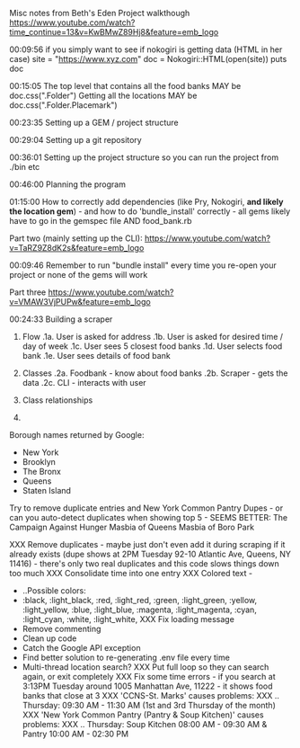 Misc notes from Beth's Eden Project walkthough
https://www.youtube.com/watch?time_continue=13&v=KwBMwZ89Hj8&feature=emb_logo

00:09:56 if you simply want to see if nokogiri is getting data (HTML in her case)
site = "https://www.xyz.com"
doc = Nokogiri::HTML(open(site))
puts doc

00:15:05
The top level that contains all the food banks MAY be doc.css(".Folder")
Getting all the locations MAY be doc.css(".Folder.Placemark")

00:23:35
Setting up a GEM / project structure

00:29:04
Setting up a git repository

00:36:01
Setting up the project structure so you can run the project from ./bin etc 

00:46:00
Planning the program

01:15:00
How to correctly add dependencies (like Pry, Nokogiri, **and likely the location gem**) - and how to do 'bundle_install' correctly - all gems likely have to go in the gemspec file AND food_bank.rb

Part two (mainly setting up the CLI):
https://www.youtube.com/watch?v=TaRZ9Z8dK2s&feature=emb_logo

00:09:46
Remember to run "bundle install" every time you re-open your project or none of the gems will work

Part three
https://www.youtube.com/watch?v=VMAW3VjPUPw&feature=emb_logo

00:24:33
Building a scraper

1. Flow
.1a. User is asked for address
.1b. User is asked for desired time / day of week
.1c. User sees 5 closest food banks
.1d. User selects food bank
.1e. User sees details of food bank

2. Classes
.2a. Foodbank - know about food banks
.2b. Scraper - gets the data
.2c. CLI - interacts with user

3. Class relationships
4. 

Borough names returned by Google:
* New York
* Brooklyn
* The Bronx
* Queens
* Staten Island

Try to remove duplicate entries and New York Common Pantry
Dupes - or can you auto-detect duplicates when showing top 5 - SEEMS BETTER: 
The Campaign Against Hunger
Masbia of Queens
Masbia of Boro Park

XXX Remove duplicates - maybe just don't even add it during scraping if it already exists (dupe shows at 2PM Tuesday 92-10 Atlantic Ave, Queens, NY 11416) - there's only two real duplicates and this code slows things down too much
XXX Consolidate time into one entry
XXX Colored text - 
* ..Possible colors: 
* :black,
 :light_black,
 :red,
 :light_red,
 :green,
 :light_green,
 :yellow,
 :light_yellow,
 :blue,
 :light_blue,
 :magenta,
 :light_magenta,
 :cyan,
 :light_cyan,
 :white,
 :light_white,
XXX Fix loading message
* Remove commenting
* Clean up code
* Catch the Google API exception
* Find better solution to re-generating .env file every time
* Multi-thread location search?
XXX Put full loop so they can search again, or exit completely
XXX Fix some time errors - if you search at 3:13PM Tuesday around 1005 Manhattan Ave, 11222 - it shows food banks that close at 3
XXX 'CCNS-St. Marks' causes problems:
XXX .. Thursday: 09:30 AM - 11:30 AM (1st and 3rd Thursday of the month)
XXX 'New York Common Pantry (Pantry & Soup Kitchen)' causes problems:
XXX .. Thursday: Soup Kitchen 08:00 AM - 09:30 AM & Pantry 10:00 AM - 02:30 PM